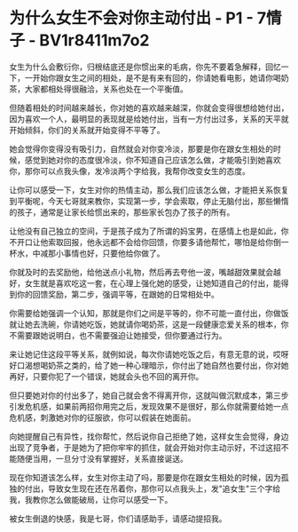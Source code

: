 # 为什么女生不会对你主动付出 - P1 - 7情子 - BV1r8411m7o2

女生为什么会敷衍你，归根结底还是你惯出来的毛病，你先不要着急解释，回忆一下，一开始你跟女生之间的相处，是不是有来有回的，你请她看电影，她请你喝奶茶，大家都相处得很融洽，关系也处在一个平衡值。

但随着相处的时间越来越长，你对她的喜欢越来越深，你就会变得很想给她付出，因为喜欢一个人，最明显的表现就是给她付出，当有一方付出过多，关系的天平就开始倾斜，你们的关系就开始变得不平等了。

她会觉得你变得没有吸引力，自然就会对你变冷淡，那要是你在跟女生相处的时候，感觉到她对你的态度很冷淡，你不知道自己应该怎么做，才能吸引到她喜欢你，那你可以点我头像，发冷淡两个字给我，我帮你改变女生的态度。

让你可以感受一下，女生对你的热情主动，那么我们应该怎么做，才能把关系恢复到平衡呢，今天七哥就来教你，实现第一步，学会索取，停止无脑付出，那些懒惰的孩子，通常是让家长给惯出来的，那些家长包办了孩子的所有。

让他没有自己独立的空间，于是孩子成为了所谓的妈宝男，在感情上也是如此，你不开口让他索取回报，他永远都不会给你回馈，你要多请他帮忙，哪怕是给你倒一杯水，中减那小事情也好，只要他给你做了。

你就及时的去奖励他，给他送点小礼物，然后再去夸他一波，嘴越甜效果就会越好，女生就是喜欢吃这一套，在心理上强化她的感受，让她知道自己的付出，能得到你的回馈奖励，第二步，强调平等，在跟她的日常相处中。

你需要给她强调一个认知，那就是你们之间是平等的，你不可能一直付出，你做饭就让她去洗碗，你请她吃饭，她就请你喝奶茶，这是一段健康恋爱关系的根本，你不需要跟她说明白，也不需要强迫让她接受，但你要通过行为。

来让她记住这段平等关系，就例如说，每次你请她吃饭之后，有意无意的说，哎呀好口渴想喝奶茶之类的，给了她一种心理暗示，你付出了她自然也要付出，你对她再好，只要你犯了一个错误，她就会头也不回的离开你。

但只要她对你的付出多了，她自己就会舍不得离开你，这就叫做沉默成本，第三步引发危机感，如果前两招你用完之后，发现效果不是很好，那么你就需要给她一点危机感，刺激她对你的征服欲，你可以假装在她面前。

向她提醒自己有异性，找你帮忙，然后说你自己拒绝了她，这样女生会觉得，身边出现了竞争者，于是她为了把你牢牢的抓住，就会开始对你主动示好，不过这招不能随便当用，一旦分寸没有掌握好，关系直接诞送。

现在你知道该怎么样，女生对你主动了吗，那要是你在跟女生相处的时候，因为孤独的付出，导致女生现在还在吊着你，那你可以点我头上，发"追女生"三个字给我，我教你怎么做能破局，让你可以感受一下。

被女生倒退的快感，我是七哥，你们请感助手，请感动提招我。